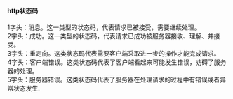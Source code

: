 #### http状态码

1字头：消息。这一类型的状态码，代表请求已被接受，需要继续处理。<br/>
2字头：成功。这一类型的状态码，代表请求已成功被服务器接收、理解、并接受。<br/>
3字头：重定向。这类状态码代表需要客户端采取进一步的操作才能完成请求。<br/>
4字头：客户端错误。这类状态码代表了客户端看起来可能发生错误，妨碍了服务器的处理。<br/>
5字头：服务器错误。这类状态码代表了服务器在处理请求的过程中有错误或者异常状态发生.<br/>
